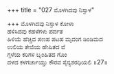 +++
title = "027 ಮೊಳಗಿದವು ನಿಸ್ಸಾಳ"

+++
ಮೊಳಗಿದವು ನಿಸ್ಸಾಳ ಕೋಳಾ  
ಹಳಿಸಿದವು ಕಹಳೆಗಳು ಪರ್ವತ  
ಹಿಳಿಯೆ ಹೆಚ್ಚಿದ ಪಣಹ ಪಟಹ ಮೃದಂಗ ಡಿಂಡಿಮದ  
ಉಲಿಯ ತೇಜಿಯ ಹೇಷಿತದ ವೆ  
ಗ್ಗಳೆಯ ಕರಿಗಳ ಬೃಂಹಿತದ ಗೊಂ  
ದಳದ ಕಳಗರ್ಚಾಯ್ತು ಕೌರವ ಸೈನ್ಯಶರಧಿಯಲಿ   ॥27॥